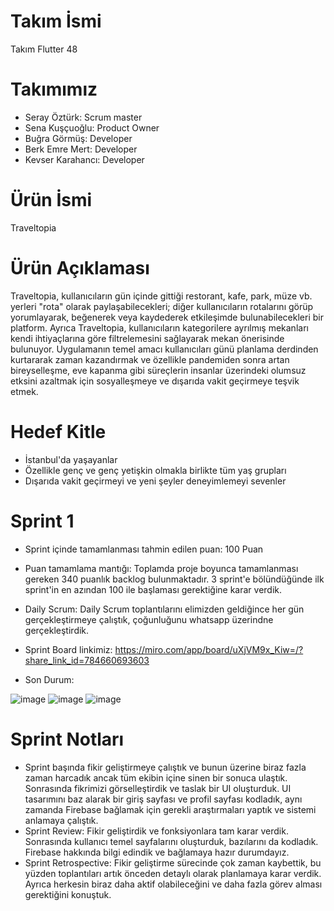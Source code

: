 # Takım İsmi
Takım Flutter 48
# Takımımız
- Seray Öztürk: Scrum master
- Sena Kuşçuoğlu: Product Owner
- Buğra Görmüş: Developer
- Berk Emre Mert: Developer
- Kevser Karahancı: Developer
# Ürün İsmi
Traveltopia
# Ürün Açıklaması
 Traveltopia, kullanıcıların gün içinde gittiği restorant, kafe, park, müze vb. yerleri "rota" olarak paylaşabilecekleri; diğer kullanıcıların rotalarını görüp yorumlayarak, beğenerek veya kaydederek etkileşimde bulunabilecekleri bir platform. Ayrıca Traveltopia, kullanıcıların kategorilere ayrılmış mekanları kendi ihtiyaçlarına göre filtrelemesini sağlayarak mekan önerisinde bulunuyor. Uygulamanın temel amacı kullanıcıları günü planlama derdinden kurtararak zaman kazandırmak ve özellikle pandemiden sonra artan bireyselleşme, eve kapanma gibi süreçlerin insanlar üzerindeki olumsuz etksini azaltmak için sosyalleşmeye ve dışarıda vakit geçirmeye teşvik etmek.
# Hedef Kitle
- İstanbul'da yaşayanlar
- Özellikle genç ve genç yetişkin olmakla birlikte tüm yaş grupları
- Dışarıda vakit geçirmeyi ve yeni şeyler deneyimlemeyi sevenler
# Sprint 1
- Sprint içinde tamamlanması tahmin edilen puan: 100 Puan
- Puan tamamlama mantığı: Toplamda proje boyunca tamamlanması gereken 340 puanlık backlog bulunmaktadır. 3 sprint'e bölündüğünde ilk sprint'in en azından 100 ile başlaması gerektiğine karar verdik.
- Daily Scrum: Daily Scrum toplantılarını elimizden geldiğince her gün gerçekleştirmeye çalıştık, çoğunluğunu whatsapp üzerindne gerçekleştirdik.
- Sprint Board linkimiz: https://miro.com/app/board/uXjVM9x_Kiw=/?share_link_id=784660693603

- Son Durum:

![image](https://github.com/serayozturk1/OUABootcamp2023/assets/129687736/da9db897-792e-4fe2-8546-6e20e7ac433b)
![image](https://github.com/serayozturk1/OUABootcamp2023/assets/129687736/b15720e5-f09a-4467-8e3f-0ebac5745898)
![image](https://github.com/serayozturk1/OUABootcamp2023/assets/129687736/92860ea3-795a-4921-bd25-b39af28395fb)

# Sprint Notları
- Sprint başında fikir geliştirmeye çalıştık ve bunun üzerine biraz fazla zaman harcadık ancak tüm ekibin içine sinen bir sonuca ulaştık. Sonrasında fikrimizi görselleştirdik ve taslak bir UI oluşturduk. UI tasarımını baz alarak bir giriş sayfası ve profil sayfası kodladık, aynı zamanda Firebase bağlamak için gerekli araştırmaları yaptık ve sistemi anlamaya çalıştık.
- Sprint Review: Fikir geliştirdik ve fonksiyonlara tam karar verdik. Sonrasında kullanıcı temel sayfalarını oluşturduk, bazılarını da kodladık. Firebase hakkında bilgi edindik ve bağlamaya hazır durumdayız.
- Sprint Retrospective: Fikir geliştirme sürecinde çok zaman kaybettik, bu yüzden toplantıları artık önceden detaylı olarak planlamaya karar verdik. Ayrıca herkesin biraz daha aktif olabileceğini ve daha fazla görev alması gerektiğini konuştuk.
